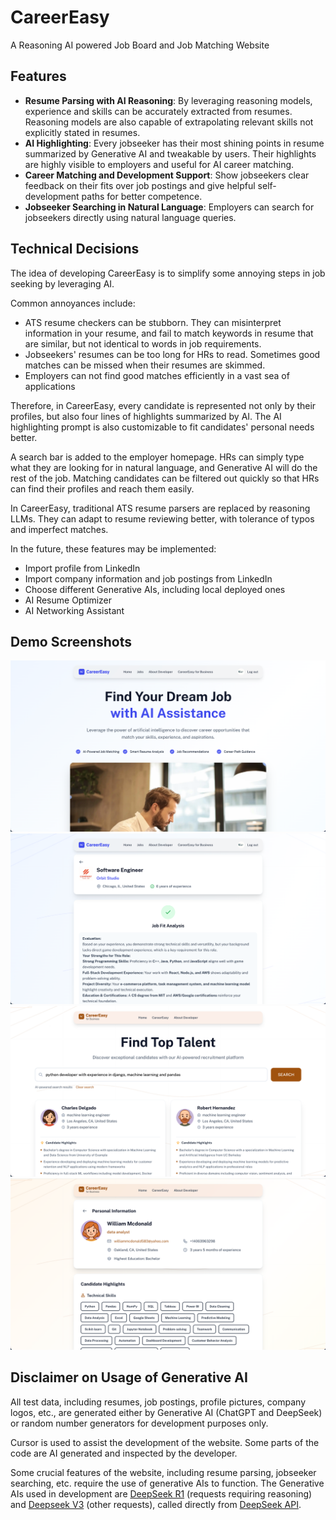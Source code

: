 
# CareerEasy
A Reasoning AI powered Job Board and Job Matching Website
## Features
- **Resume Parsing with AI Reasoning**: By leveraging reasoning models, experience and skills can be accurately extracted from resumes. Reasoning models are also capable of extrapolating relevant skills not explicitly stated in resumes.
- **AI Highlighting**: Every jobseeker has their most shining points in resume summarized by Generative AI and tweakable by users. Their highlights are highly visible to employers and useful for AI career matching.
- **Career Matching and Development Support**: Show jobseekers clear feedback on their fits over job postings and give helpful self-development paths for better competence.
- **Jobseeker Searching in Natural Language**: Employers can search for jobseekers directly using natural language queries.
## Technical Decisions
The idea of developing CareerEasy is to simplify some annoying steps in job seeking by leveraging AI.

Common annoyances include:
- ATS resume checkers can be stubborn. They can misinterpret information in your resume, and fail to match keywords in resume that are similar, but not identical to words in job requirements.
- Jobseekers' resumes can be too long for HRs to read. Sometimes good matches can be missed when their resumes are skimmed.
- Employers can not find good matches efficiently in a vast sea of applications

Therefore, in CareerEasy, every candidate is represented not only by their profiles, but also four lines of highlights summarized by AI. The AI highlighting prompt is also customizable to fit candidates' personal needs better.

A search bar is added to the employer homepage. HRs can simply type what they are looking for in natural language, and Generative AI will do the rest of the job. Matching candidates can be filtered out quickly so that HRs can find their profiles and reach them easily.

In CareerEasy, traditional ATS resume parsers are replaced by reasoning LLMs. They can adapt to resume reviewing better, with tolerance of typos and imperfect matches.

In the future, these features may be implemented:
- Import profile from LinkedIn
- Import company information and job postings from LinkedIn
- Choose different Generative AIs, including local deployed ones
- AI Resume Optimizer
- AI Networking Assistant

## Demo Screenshots
![demo-1.png](demo-1.png)
![demo-2.png](demo-2.png)
![demo-3.png](demo-3.png)
![demo-4.png](demo-4.png)

## Disclaimer on Usage of Generative AI
All test data, including resumes, job postings, profile pictures, company logos, etc., are generated either by Generative AI (ChatGPT and DeepSeek) or random number generators for development purposes only.

Cursor is used to assist the development of the website. Some parts of the code are AI generated and inspected by the developer.

Some crucial features of the website, including resume parsing, jobseeker searching, etc. require the use of generative AIs to function. 
The Generative AIs used in development are [DeepSeek R1](https://huggingface.co/deepseek-ai/DeepSeek-R1) (requests requiring reasoning) and [Deepseek V3](https://huggingface.co/deepseek-ai/DeepSeek-V3) (other requests), called directly from [DeepSeek API](https://api-docs.deepseek.com/).
